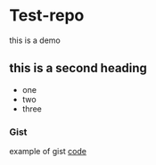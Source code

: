 # Test-repo
this is a demo


## this is a second heading


* one 
* two
* three

### Gist
example of gist [code](https://gist.github.com/695c8b8b6ca017946cb63d1a877cdd9d.git)
